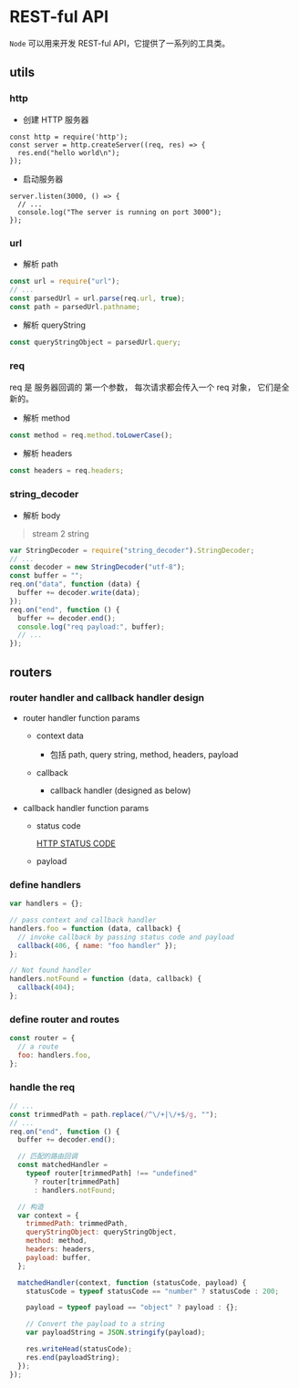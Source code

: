 # REST-ful API

`Node` 可以用来开发 REST-ful API，它提供了一系列的工具类。

## utils

### http

- 创建 HTTP 服务器

```js{1}
const http = require('http');
const server = http.createServer((req, res) => {
  res.end("hello world\n");
});
```

- 启动服务器

```js{1}
server.listen(3000, () => {
  // ...
  console.log("The server is running on port 3000");
});
```

### url

- 解析 path

```js
const url = require("url");
// ...
const parsedUrl = url.parse(req.url, true);
const path = parsedUrl.pathname;
```

- 解析 queryString

```js
const queryStringObject = parsedUrl.query;
```

### req

req 是 服务器回调的 第一个参数， 每次请求都会传入一个 req 对象， 它们是全新的。

- 解析 method

```js
const method = req.method.toLowerCase();
```

- 解析 headers

```js
const headers = req.headers;
```

### string_decoder

- 解析 body

> stream 2 string

```js
var StringDecoder = require("string_decoder").StringDecoder;
// ...
const decoder = new StringDecoder("utf-8");
const buffer = "";
req.on("data", function (data) {
  buffer += decoder.write(data);
});
req.on("end", function () {
  buffer += decoder.end();
  console.log("req payload:", buffer);
  // ...
});
```

## routers

### router handler and callback handler design

- router handler function params

  - context data

    - 包括 path, query string, method, headers, payload

  - callback
    - callback handler (designed as below)

- callback handler function params

  - status code

    [HTTP STATUS CODE](https://github.com/prettymuchbryce/http-status-codes)

  - payload

### define handlers

```js
var handlers = {};

// pass context and callback handler
handlers.foo = function (data, callback) {
  // invoke callback by passing status code and payload
  callback(406, { name: "foo handler" });
};

// Not found handler
handlers.notFound = function (data, callback) {
  callback(404);
};
```

### define router and routes

```js
const router = {
  // a route
  foo: handlers.foo,
};
```

### handle the req

```js
// ...
const trimmedPath = path.replace(/^\/+|\/+$/g, "");
// ...
req.on("end", function () {
  buffer += decoder.end();

  // 匹配的路由回调
  const matchedHandler =
    typeof router[trimmedPath] !== "undefined"
      ? router[trimmedPath]
      : handlers.notFound;

  // 构造
  var context = {
    trimmedPath: trimmedPath,
    queryStringObject: queryStringObject,
    method: method,
    headers: headers,
    payload: buffer,
  };

  matchedHandler(context, function (statusCode, payload) {
    statusCode = typeof statusCode == "number" ? statusCode : 200;

    payload = typeof payload == "object" ? payload : {};

    // Convert the payload to a string
    var payloadString = JSON.stringify(payload);

    res.writeHead(statusCode);
    res.end(payloadString);
  });
});
```

###
